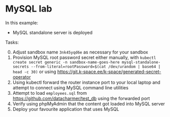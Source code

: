 # MySQL lab

In this example:

* MySQL standalone server is deployed

Tasks:

0. Adjust sandbox name `3nk45yqd6e` as necessary for your sandbox
1. Provision MySQL root password secret either manually,
   with `kubectl create secret generic -n sandbox-name-goes-here mysql-standalone-secrets --from-literal=rootPassword=$(cat /dev/urandom | base64 | head -c 30)`
   or using
   https://git.k-space.ee/k-space/generated-secret-operator
2. Using kubectl forward the router instance port to your local laptop and attempt
   to connect using MySQL command line utilities
3. Attempt to load `employees.sql` from https://github.com/datacharmer/test_db
   using the forwarded port
4. Verify using phpMyAdmin that the content got loaded into MySQL server
5. Deploy your favourite application that uses MySQL
